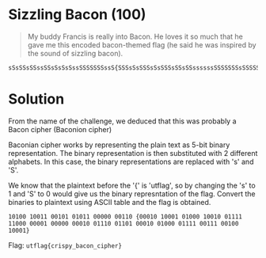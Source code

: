 # Sizzling Bacon (100)

> My buddy Francis is really into Bacon. He loves it so much that he gave me this encoded bacon-themed flag (he said he was inspired by the sound of sizzling bacon).

```
sSsSSsSSssSSsSsSsSssSSSSSSSssS{SSSsSsSSSsSsSSSsSSsSSssssssSSSSSSSsSSSSSSSSsSSsssSSssSsSSSsSSsSSSSssssSSsssSSsSSsSSSs}
```


# Solution

From the name of the challenge, we deduced that this was probably a Bacon cipher (Baconion cipher)

Baconian cipher works by representing the plain text as 5-bit binary representation. The binary representation is then substituted with 2 different alphabets.
In this case, the binary representations are replaced with 's' and 'S'.

We know that the plaintext before the '{' is 'utflag', so by changing the 's' to 1 and 'S' to 0 would give us the binary represntation of the flag.
Convert the binaries to plaintext using ASCII table and the flag is obtained.

```
10100 10011 00101 01011 00000 00110 {00010 10001 01000 10010 01111 11000 00001 00000 00010 01110 01101 00010 01000 01111 00111 00100 10001}
```


Flag: `utflag{crispy_bacon_cipher}`

